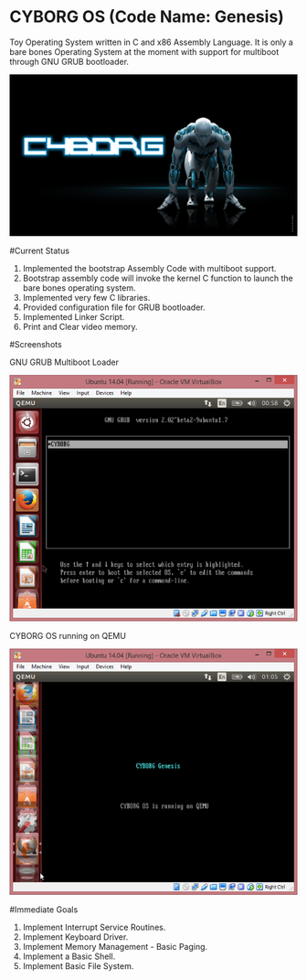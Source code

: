 # CYBORG OS (Code Name: Genesis)
Toy Operating System written in C and x86 Assembly Language. It is only a bare bones Operating System at the moment with support for  multiboot through GNU GRUB bootloader. 

![Cyborg Genesis](https://raw.githubusercontent.com/abhilashkrishnan/cyborg/master/cyborg.png)

#Current Status

1. Implemented the bootstrap Assembly Code with multiboot support.
2. Bootstrap assembly code will invoke the kernel C function to launch the bare bones operating system.
3. Implemented very few C libraries.
4. Provided configuration file for GRUB bootloader.
5. Implemented Linker Script.
6. Print and Clear video memory.

#Screenshots

GNU GRUB Multiboot Loader

![Cyborg Genesis](https://raw.githubusercontent.com/abhilashkrishnan/cyborg/master/grub.png)

CYBORG OS running on QEMU

![Cyborg Genesis](https://raw.githubusercontent.com/abhilashkrishnan/cyborg/master/os.png)

#Immediate Goals

1. Implement Interrupt Service Routines.
2. Implement Keyboard Driver.
3. Implement Memory Management - Basic Paging.
4. Implement a Basic Shell.
5. Implement Basic File System.

